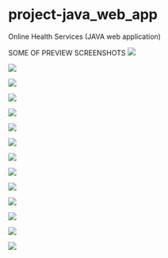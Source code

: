 # project-java_web_app
Online Health Services (JAVA web application)


SOME OF PREVIEW SCREENSHOTS
![](prev0.png)



![](prev1.png)



![](prev2.png)



![](prev3.png)



![](prev4.png)



![](prev5.png)



![](prev6.png)



![](prev7.png)



![](prev8.png)



![](prev9.png)



![](prev10.png)



![](prev11.png)



![](prev12.png)




![](prev13.png)
